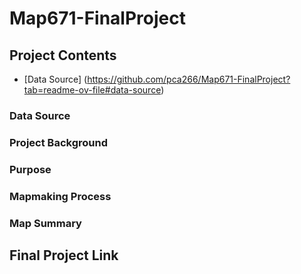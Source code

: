 # Map671-FinalProject
## Project Contents
- [Data Source] (https://github.com/pca266/Map671-FinalProject?tab=readme-ov-file#data-source)
### Data Source 
### Project Background 
### Purpose 
### Mapmaking Process
### Map Summary 
## Final Project Link